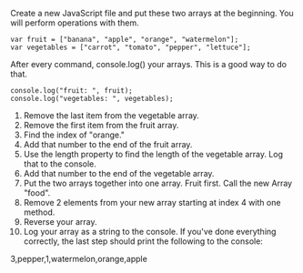 Create a new JavaScript file and put these two arrays at the beginning. You will perform operations with them.

    var fruit = ["banana", "apple", "orange", "watermelon"];  
    var vegetables = ["carrot", "tomato", "pepper", "lettuce"];  

After every command, console.log() your arrays. This is a good way to do that.

    console.log("fruit: ", fruit);  
    console.log("vegetables: ", vegetables);  
1. Remove the last item from the vegetable array.
2. Remove the first item from the fruit array.
3. Find the index of "orange."
4. Add that number to the end of the fruit array.
5. Use the length property to find the length of the vegetable array. Log that to the console.
6. Add that number to the end of the vegetable array.
7. Put the two arrays together into one array. Fruit first. Call the new Array "food".
8. Remove 2 elements from your new array starting at index 4 with one method.
9. Reverse your array.
10. Log your array as a string to the console.
If you've done everything correctly, the last step should print the following to the console:

3,pepper,1,watermelon,orange,apple

